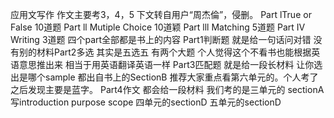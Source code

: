 应用文写作
作文主要考3，4，5
下文转自用户“周杰倫”，侵删。
Part lTrue or False 10道题
Part ll Mutiple Choice 10道颖
Part lll Matching 5道题
Part IV Writing 3道题
四个part全部都是书上的内容
Part1判断题 就是给一句话问对错 没有别的材料Part2多选 其实是五选五 有两个大题 个人觉得这个不看书也能根据英语意思推出来 相当于用英语翻译英语一样
Part3匹配题 就是给一段长材料 让你选出是哪个sample 都出自书上的SectionB 推荐大家重点看第六单元的。个人考了之后发现主要是蓝字。
Part4作文 都会给一段材料 我们考的是三单元的
sectionA写introduction purpose scope
四单元的sectionD
五单元的sectionD
